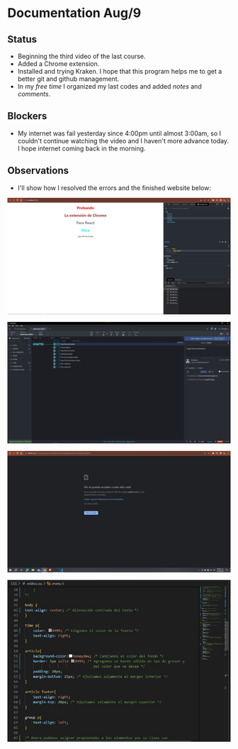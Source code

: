 # Documentation Aug/9

## Status

* Beginning the third video of the last course.
* Added a Chrome extension.
* Installed and trying Kraken. I hope that this program helps me to get a better git and github management.
* In my *free time* I organized my last codes and added *notes* and *comments*.

## Blockers

* My internet was fail yesterday since 4:00pm until almost 3:00am, so I couldn't continue watching the video and I haven't more advance today. I hope internet coming back in the morning.

## Observations

* I'll show how I resolved the errors and the finished website below:

![evidence1](Images/Aug101.jpg "Probando la extensión en Chrome")

![evidence1](Images/Aug102.jpg "Probando Kraken para gestión de git y github")

![evidence1](Images/Aug103.jpg "Sin internet")

![evidence1](Images/Aug104.jpg "Comentando código")

